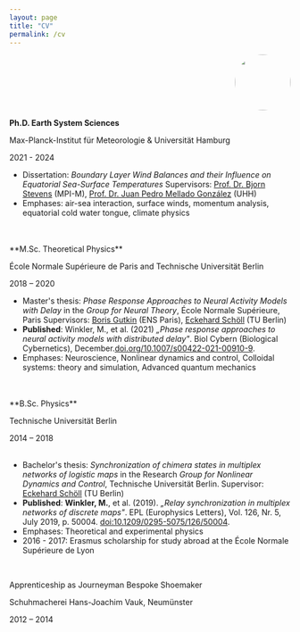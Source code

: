 ```yaml
---
layout: page
title: "CV"
permalink: /cv
---
```

<div style="text-align: right;">
    <img src="inputs/photo.jpeg" style="width: 100px; height: 100px; border-radius: 50%;">
</div>

**Ph.D. Earth System Sciences**
<br>

Max-Planck-Institut für Meteorologie & Universität Hamburg
<br>

2021 - 2024
- Dissertation: *Boundary Layer Wind Balances and their Influence on Equatorial Sea-Surface Temperatures*
	Supervisors: [Prof. Dr. Bjorn Stevens](https://mpimet.mpg.de/institut/mitarbeiterinnen/mitarbeiterdetail?tx_mitarbeiterverwaltung_mitarbeiterliste%5Baction%5D=show&tx_mitarbeiterverwaltung_mitarbeiterliste%5Bcontroller%5D=Mitarbeiter&tx_mitarbeiterverwaltung_mitarbeiterliste%5Bmitarbeiter%5D=11&cHash=6b76dcfaee5961642aba4f38def0c875) (MPI-M), [Prof. Dr. Juan Pedro Mellado González](https://jpmellado.github.io/) (UHH)
- Emphases: air-sea interaction, surface winds, momentum analysis, equatorial cold water tongue, climate physics
<br>
<br>
**M.Sc. Theoretical Physics**
<br>

École Normale Supérieure de Paris and Technische Universität Berlin
<br>

2018 – 2020   
- Master's thesis: *Phase Response Approaches to Neural Activity Models with Delay* in the *Group for Neural Theory*, École Normale Supérieure, Paris
	Supervisors: [Boris Gutkin](https://lnc2.dec.ens.fr/en/member/636/boris-gutkin) (ENS Paris), [Eckehard Schöll](https://www.tu.berlin/itp/agschoell/eckehard-schoell-2) (TU Berlin)
- **Published**: 
	Winkler, M., et al. (2021) *„Phase response approaches to neural activity models with distributed delay"*. Biol Cybern (Biological Cybernetics), December.[doi.org/10.1007/s00422-021-00910-9](https://link.springer.com/article/10.1007/s00422-021-00910-9).
- Emphases: Neuroscience, Nonlinear dynamics and control, Colloidal systems: theory and simulation, Advanced quantum mechanics
<br>
<br>
**B.Sc. Physics**
<br>

Technische Universität Berlin
<br>

2014 – 2018   
<br>
- Bachelor's thesis: *Synchronization of chimera states in multiplex networks of logistic maps* in the Research *Group for Nonlinear Dynamics and Control*, Technische Universität Berlin.
	Supervisor: [Eckehard Schöll](https://www.tu.berlin/itp/agschoell/eckehard-schoell-2) (TU Berlin)
- **Published**: 
	**Winkler, M.**, et al. (2019). *„Relay synchronization in multiplex networks of discrete maps"*. EPL (Europhysics Letters), Vol. 126, Nr. 5, July 2019, p. 50004. [doi:10.1209/0295-5075/126/50004](https://iopscience.iop.org/article/10.1209/0295-5075/126/50004/pdf).
- Emphases: Theoretical and experimental physics
- 2016 - 2017: Erasmus scholarship for study abroad at the École Normale Supérieure de Lyon
<br>

Apprenticeship as Journeyman Bespoke Shoemaker
<br>

Schuhmacherei Hans-Joachim Vauk, Neumünster
<br>

2012 – 2014
